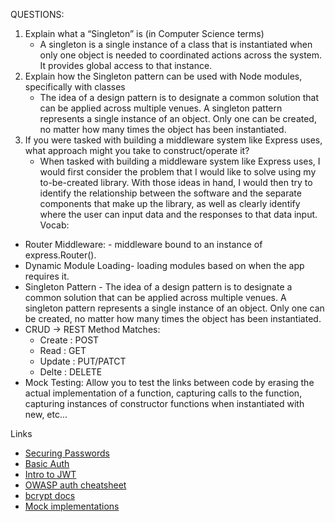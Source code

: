 QUESTIONS: 

1. Explain what a “Singleton” is (in Computer Science terms)
    * A singleton is a single instance of a class that is instantiated when only one object is needed to coordinated actions across the system. It provides global access to that instance. 
2. Explain how the Singleton pattern can be used with Node modules, specifically with classes
    * The idea of a design pattern is to designate a common solution that can be applied across multiple venues. A singleton pattern represents a single instance of an object. Only one can be created, no matter how many times the object has been instantiated. 
3. If you were tasked with building a middleware system like Express uses, what approach might you take to construct/operate it?
    * When tasked with building a middleware system like Express uses, I would first consider the problem that I would like to solve using my to-be-created library. With those ideas in hand, I would then try to identify the relationship between the software and the separate components that make up the library, as well as clearly identify where the user can input data and the responses to that data input. 
Vocab:

* Router Middleware: - middleware bound to an instance of express.Router().
* Dynamic Module Loading- loading modules based on when the app requires it.
* Singleton Pattern - The idea of a design pattern is to designate a common solution that can be applied across multiple venues. A singleton pattern represents a single instance of an object. Only one can be created, no matter how many times the object has been instantiated. 
* CRUD -> REST Method Matches: 
    * Create : POST
    * Read : GET
    * Update : PUT/PATCT
    * Delte : DELETE
* Mock Testing: Allow you to test the links between code by erasing the actual implementation of a function, capturing calls to the function, capturing instances of constructor functions when instantiated with new, etc... 

Links

* [Securing Passwords](https://thehackernews.com/2014/04/securing-passwords-with-bcrypt-hashing.html)
* [Basic Auth](https://en.wikipedia.org/wiki/Basic_access_authentication)
* [Intro to JWT](https://jwt.io/introduction/)
* [OWASP auth cheatsheet](https://cheatsheetseries.owasp.org/cheatsheets/Authentication_Cheat_Sheet.html)
* [bcrypt docs]()
* [Mock implementations](https://jestjs.io/docs/en/mock-functions)